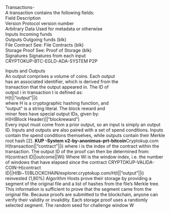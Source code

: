 Transactions-<BR>
A transaction contains the following fields:<BR>
Field Description<BR>
Version Protocol version number<BR>
Arbitrary Data Used for metadata or otherwise<BR>
Inputs Incoming funds<BR>
Outputs Outgoing funds (blk)<BR>
File Contract See: File Contracts (blk)<BR>
Storage Proof See: Proof of Storage (blk)<BR>
Signatures Signatures from each input<BR>
CRYPTOKUP-BTC-EGLD-ADA-SYSTEM P2P<BR>

 Inputs and Outputs<BR>
An output comprises a volume of coins. Each output<BR>
has an associated identifier, which is derived from the<BR>
transaction that the output appeared in. The ID of<BR>
output i in transaction t is defined as:<BR>
H(t||“output”||i)<BR>
where H is a cryptographic hashing function, and<BR>
“output” is a string literal. The block reward and<BR>
miner fees have special output IDs, given by:<BR>
H(H(Block Header)||“blockreward”)<BR>
Every input must come from a prior output, so an
input is simply an output ID.
Inputs and outputs are also paired with a set of
spend conditions. Inputs contain the spend conditions
themselves, while outputs contain their Merkle root
hash [2].
<b>KUP -System v2-by-anonimus-prt-bitcoin</b>Cryptokup.com
H(transaction||“contract”||i)
where i is the index of the contract within the transaction. The output ID of the proof can then be determined from:
H(contract ID||outcome||Wi)
Where Wi
is the window index, i.e. the number of
windows that have elapsed since the contract
CRYPTOKUP-VALIDA-COIN-H(contract ID||H(Bi−1))BLOCKCHAIN/explorer.cryptokup.com/H(t||“output”||i) reinvested (1,80%) 
Algorithm
Hosts prove their storage by providing a segment of
the original file and a list of hashes from the file’s
Merkle tree. This information is sufficient to prove
that the segment came from the original file. Because
proofs are submitted to the blockchain, anyone can
verify their validity or invalidity. Each storage proof
uses a randomly selected segment. The random seed
for challenge window W




